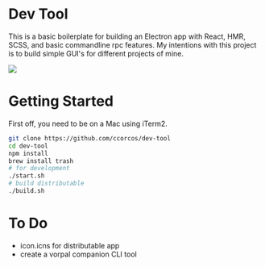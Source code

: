 # Dev Tool

This is a basic boilerplate for building an Electron app with React, HMR, SCSS, and basic commandline rpc features. My intentions with this project is to build simple GUI's for different projects of mine.

![](https://s3.amazonaws.com/uploads.hipchat.com/51605/2692734/b2xk1miLJyTF7Fq/upload.png)

# Getting Started

First off, you need to be on a Mac using iTerm2.

```bash
git clone https://github.com/ccorcos/dev-tool
cd dev-tool
npm install
brew install trash
# for development
./start.sh
# build distributable
./build.sh
```

# To Do

- icon.icns for distributable app
- create a vorpal companion CLI tool
